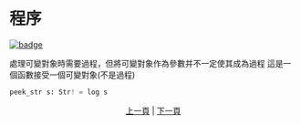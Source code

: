 # 程序

[![badge](https://img.shields.io/endpoint.svg?url=https%3A%2F%2Fgezf7g7pd5.execute-api.ap-northeast-1.amazonaws.com%2Fdefault%2Fsource_up_to_date%3Fowner%3Derg-lang%26repos%3Derg%26ref%3Dmain%26path%3Ddoc/EN/syntax/08_procedure.md%26commit_hash%3D51de3c9d5a9074241f55c043b9951b384836b258)](https://gezf7g7pd5.execute-api.ap-northeast-1.amazonaws.com/default/source_up_to_date?owner=erg-lang&repos=erg&ref=main&path=doc/EN/syntax/08_procedure.md&commit_hash=51de3c9d5a9074241f55c043b9951b384836b258)

處理可變對象時需要過程，但將可變對象作為參數并不一定使其成為過程
這是一個函數接受一個可變對象(不是過程)

```python
peek_str s: Str! = log s
```

<p align='center'>
    <a href='./07_side_effect.md'>上一頁</a> | <a href='./09_builtin_procs.md'>下一頁</a>
</p>
